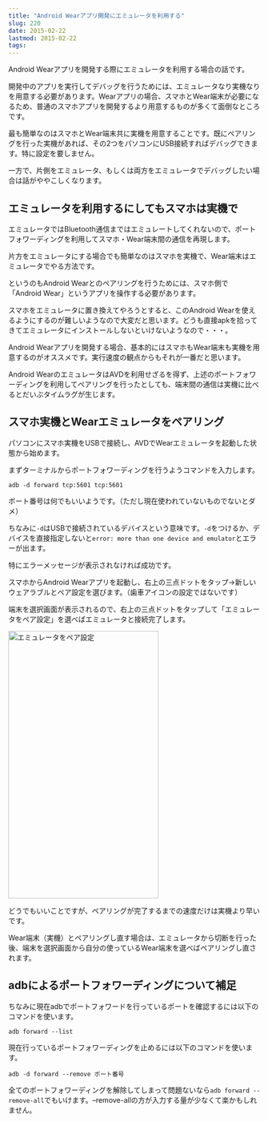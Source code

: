 ```yaml
---
title: "Android Wearアプリ開発にエミュレータを利用する"
slug: 220
date: 2015-02-22
lastmod: 2015-02-22
tags: 
---
```


Android Wearアプリを開発する際にエミュレータを利用する場合の話です。

開発中のアプリを実行してデバッグを行うためには、エミュレータなり実機なりを用意する必要があります。Wearアプリの場合、スマホとWear端末が必要になるため、普通のスマホアプリを開発するより用意するものが多くて面倒なところです。

最も簡単なのはスマホとWear端末共に実機を用意することです。既にペアリングを行った実機があれば、その2つをパソコンにUSB接続すればデバッグできます。特に設定を要しません。

一方で、片側をエミュレータ、もしくは両方をエミュレータでデバッグしたい場合は話がややこしくなります。


## エミュレータを利用するにしてもスマホは実機で


エミュレータではBluetooth通信まではエミュレートしてくれないので、ポートフォワーディングを利用してスマホ・Wear端末間の通信を再現します。

片方をエミュレータにする場合でも簡単なのはスマホを実機で、Wear端末はエミュレータでやる方法です。

というのもAndroid Wearとのペアリングを行うためには、スマホ側で「Android Wear」というアプリを操作する必要があります。

スマホをエミュレータに置き換えてやろうとすると、このAndroid Wearを使えるようにするのが難しいようなので大変だと思います。どうも直接apkを拾ってきてエミュレータにインストールしないといけないようなので・・・。

Android Wearアプリを開発する場合、基本的にはスマホもWear端末も実機を用意するのがオススメです。実行速度の観点からもそれが一番だと思います。

Android WearのエミュレータはAVDを利用せざるを得ず、上述のポートフォワーディングを利用してペアリングを行ったとしても、端末間の通信は実機に比べるとだいぶタイムラグが生じます。


## スマホ実機とWearエミュレータをペアリング


パソコンにスマホ実機をUSBで接続し、AVDでWearエミュレータを起動した状態から始めます。

まずターミナルからポートフォワーディングを行うようコマンドを入力します。

`adb -d forward tcp:5601 tcp:5601`

ポート番号は何でもいいようです。（ただし現在使われていないものでないとダメ）

ちなみに`-d`はUSBで接続されているデバイスという意味です。`-d`をつけるか、デバイスを直接指定しないと`error: more than one device and emulator`とエラーが出ます。

特にエラーメッセージが表示されなければ成功です。

スマホからAndroid Wearアプリを起動し、右上の三点ドットをタップ→新しいウェアラブルとペア設定を選びます。（歯車アイコンの設定ではないです）

端末を選択画面が表示されるので、右上の三点ドットをタップして「エミュレータをペア設定」を選べばエミュレータと接続完了します。

<img src="https://android.gcreate.jp/wp-content/uploads/2015/02/3fd220e157ce8ec7778cf02be08d98cd.jpg" alt="エミュレータをペア設定" title="エミュレータをペア設定.jpg" border="0" width="300" height="534" />

どうでもいいことですが、ペアリングが完了するまでの速度だけは実機より早いです。

Wear端末（実機）とペアリングし直す場合は、エミュレータから切断を行った後、端末を選択画面から自分の使っているWear端末を選べばペアリングし直されます。


## adbによるポートフォワーディングについて補足


ちなみに現在adbでポートフォワードを行っているポートを確認するには以下のコマンドを使います。

`adb forward --list`

現在行っているポートフォワーディングを止めるには以下のコマンドを使います。

`adb -d forward --remove ポート番号`

全てのポートフォワーディングを解除してしまって問題ないなら`adb forward --remove-all`でもいけます。&#8211;remove-allの方が入力する量が少なくて楽かもしれません。


  